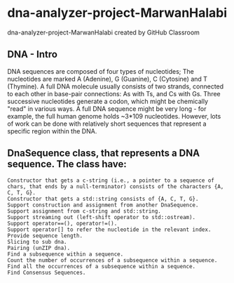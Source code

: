 # dna-analyzer-project-MarwanHalabi
dna-analyzer-project-MarwanHalabi created by GitHub Classroom

## DNA - Intro
DNA sequences are composed of four types of nucleotides; 
The nucleotides are marked A (Adenine), G (Guanine), C (Cytosine) and T (Thymine).
A full DNA molecule usually consists of two strands, connected to each other in base-pair connections: As with Ts, and Cs with Gs. 
Three successive nucleotides generate a codon, which might be chemically "read" in various ways.
A full DNA sequence might be very long - for example, the full human genome holds ~3*109 nucleotides. However, lots of work can be done with relatively short sequences that represent a specific region within the DNA.

## DnaSequence class, that represents a DNA sequence. The class have:
```
Constructor that gets a c-string (i.e., a pointer to a sequence of chars, that ends by a null-terminator) consists of the characters {A, C, T, G}.
Constructor that gets a std::string consists of {A, C, T, G}.
Support construction and assignment from another DnaSequence.
Support assignment from c-string and std::string.
Support streaming out (left-shift operator to std::ostream).
Support operator==(), operator!=().
Support operator[] to refer the nucleotide in the relevant index.
Provide sequence length.
Slicing to sub dna.
Pairing (unZIP dna).
Find a subsequence within a sequence.
Count the number of occurrences of a subsequence within a sequence.
Find all the occurrences of a subsequence within a sequence.
Find Consensus Sequences.
```
